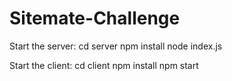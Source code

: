 # Sitemate-Challenge

Start the server:
cd server
npm install
node index.js

Start the client:
cd client
npm install
npm start

